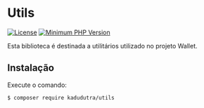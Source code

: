 # Utils

[![License](https://img.shields.io/badge/license-MIT-green)](https://github.com/kadudutra/)
[![Minimum PHP Version](https://img.shields.io/packagist/php-v/kadudutra/utils)](https://php.net/)

Esta biblioteca é destinada a utilitários utilizado no projeto Wallet.

## Instalação

Execute o comando:
```bash
$ composer require kadudutra/utils
```
